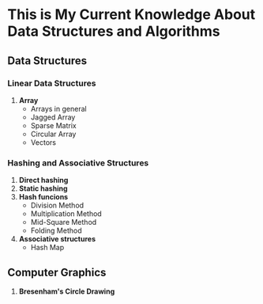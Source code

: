# This is My Current Knowledge About Data Structures and Algorithms

## Data Structures

### Linear Data Structures

1. **Array**
   - Arrays in general
   - Jagged Array
   - Sparse Matrix
   - Circular Array
   - Vectors

### Hashing and Associative Structures

1. **Direct hashing**
2. **Static hashing**
3. **Hash funcions**
   - Division Method
   - Multiplication Method
   - Mid-Square Method
   - Folding Method
4. **Associative structures**
   - Hash Map

## Computer Graphics

1. **Bresenham's Circle Drawing**

